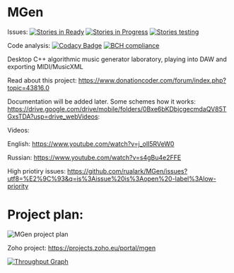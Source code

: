 # MGen
Issues: [![Stories in Ready](https://badge.waffle.io/rualark/MGen.png?label=ready&title=Ready)](http://waffle.io/rualark/MGen) 
[![Stories in Progress](https://badge.waffle.io/rualark/MGen.png?label=in%20progress&title=In%20progress)](http://waffle.io/rualark/MGen)
[![Stories testing](https://badge.waffle.io/rualark/MGen.png?label=testing&title=Testing)](http://waffle.io/rualark/MGen)

Code analysis: [![Codacy Badge](https://api.codacy.com/project/badge/Grade/73206f26408f420bb4f89c751963aef5)](https://www.codacy.com/app/rualark/MGen?utm_source=github.com&amp;utm_medium=referral&amp;utm_content=rualark/MGen&amp;utm_campaign=Badge_Grade)
[![BCH compliance](https://bettercodehub.com/edge/badge/rualark/MGen?branch=master)](https://bettercodehub.com/)

Desktop C++ algorithmic music generator laboratory, playing into DAW and exporting MIDI/MusicXML

Read about this project: https://www.donationcoder.com/forum/index.php?topic=43816.0

Documentation will be added later. Some schemes how it works: https://drive.google.com/drive/mobile/folders/0Bxe6bKDbjcgecmdaQV85TGxsTDA?usp=drive_webVideos:

Videos:

English: https://www.youtube.com/watch?v=j_olI5RVeW0

Russian: https://www.youtube.com/watch?v=s4gBu4e2FFE

High priotiry issues: https://github.com/rualark/MGen/issues?utf8=%E2%9C%93&q=is%3Aissue%20is%3Aopen%20-label%3Alow-priority

# Project plan:

![MGen project plan](http://i.imgur.com/mo0K2rR.png "MGen project plan")

Zoho project: https://projects.zoho.eu/portal/mgen

[![Throughput Graph](https://graphs.waffle.io/rualark/MGen/throughput.svg)](https://waffle.io/rualark/MGen/metrics/throughput)
